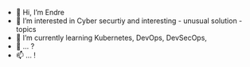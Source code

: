 - 👋 Hi, I’m Endre
- 👀 I’m interested in Cyber securtiy and interesting - unusual solution - topics
- 🌱 I’m currently learning Kubernetes, DevOps, DevSecOps,
- 💞️ ... ? 
- 📫 ... !

<!---
endrebarcs-walls/endrebarcs-walls is a ✨ special ✨ repository because its `README.md` (this file) appears on your GitHub profile.
You can click the Preview link to take a look at your changes.
--->
